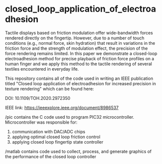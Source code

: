 # closed_loop_application_of_electroadhesion

Tactile displays based on friction modulation offer wide-bandwidth forces rendered directly on the fingertip. However, due to a number of touch conditions (e.g., normal force, skin hydration) that result in variations in the friction force and the strength of modulation effect, the precision of the force rendering remains limited. In this paper we demonstrate a closed-loop electroadhesion method for precise playback of friction force profiles on a human finger and we apply this method to the tactile rendering of several textiles encountered in everyday life.

This repository contains all of the code used in writing an IEEE publication
titled "Closed loop application of electroadhesion for increased precision in
texture rendering" which can be found here:

DOI: 10.1109/TOH.2020.2972350

IEEE link: https://ieeexplore.ieee.org/document/8986537

/pic contains the C code used to program PIC32 microcontroller. Microcontroller
was responsible for:

1) communication with DAC/ADC chips
2) applying optimal closed loop friction control
3) applying closed loop fingertip state controller

/matlab contains code used to collect, process, and generate graphics of the
performance of the closed loop controller
